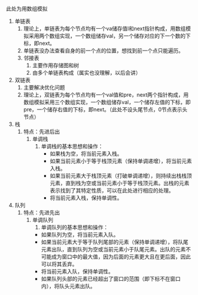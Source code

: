 此处为用数组模拟
1. 单链表
	1. 理论上，单链表为每个节点均有一个va储存值l和next指针构成，用数组模拟采用两个数组实现，一个数组储存val，另一个储存对应的下一个数的下标，即next。
	2. 单链表没办法查看自身的前一个点的位置，想找到前一个点只能遍历。
	3. 邻接表
		1. 主要作用存储图和树
		2. 由多个单链表构成（属实也没理解，以后会讲）
2. 双链表
	1. 主要解决优化问题
	2. 理论上，双链表为每个节点均有一个val值和pre，next两个指针构成，用数组模拟采用三个数组实现，一个数组储存val，一个储存左值的下标，即pre，一个储存右值的下标，即next。（此处不设头尾节点，0节点表示头节点）
3. 栈
	1. 特点：先进后出
		1. 单调栈
			1. 单调栈的基本思想和操作：
			    - 如果栈为空，将当前元素入栈。
			    - 如果当前元素小于等于栈顶元素（保持单调递增），将当前元素入栈。
			    - 如果当前元素大于栈顶元素（打破单调递增），则持续出栈栈顶元素，直到栈为空或当前元素小于等于栈顶元素。出栈的元素表示找到了其特定性质，可以在此处进行相应的处理。
			   - 将当前元素入栈，保持单调性。
1. 队列
	1. 特点：先进先出
		1. 单调队列
			1. 单调队列的基本思想和操作：
			- 如果队列为空，将当前元素入队。
			- 如果当前元素大于等于队列尾部的元素（保持单调递增），将队尾元素出队，直到队列为空或当前元素小于队尾元素。出队的元素不可能成为窗口中的最大值，因为后面的元素更大且在更后面，因此可以将其丢弃。
			- 将当前元素入队，保持单调性。
			- 如果队列头部的元素已经超出了窗口的范围（即下标不在窗口内），将队头元素出队。
